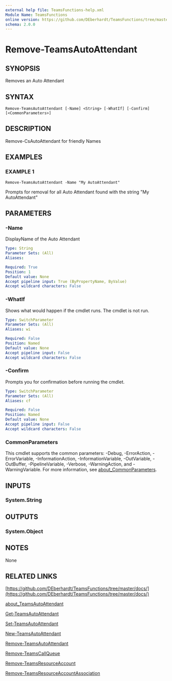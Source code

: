 ```yaml
---
external help file: TeamsFunctions-help.xml
Module Name: TeamsFunctions
online version: https://github.com/DEberhardt/TeamsFunctions/tree/master/docs/
schema: 2.0.0
---
```


# Remove-TeamsAutoAttendant

## SYNOPSIS
Removes an Auto Attendant

## SYNTAX

```
Remove-TeamsAutoAttendant [-Name] <String> [-WhatIf] [-Confirm] [<CommonParameters>]
```

## DESCRIPTION
Remove-CsAutoAttendant for friendly Names

## EXAMPLES

### EXAMPLE 1
```
Remove-TeamsAutoAttendant -Name "My AutoAttendant"
```

Prompts for removal for all Auto Attendant found with the string "My AutoAttendant"

## PARAMETERS

### -Name
DisplayName of the Auto Attendant

```yaml
Type: String
Parameter Sets: (All)
Aliases:

Required: True
Position: 1
Default value: None
Accept pipeline input: True (ByPropertyName, ByValue)
Accept wildcard characters: False
```

### -WhatIf
Shows what would happen if the cmdlet runs.
The cmdlet is not run.

```yaml
Type: SwitchParameter
Parameter Sets: (All)
Aliases: wi

Required: False
Position: Named
Default value: None
Accept pipeline input: False
Accept wildcard characters: False
```

### -Confirm
Prompts you for confirmation before running the cmdlet.

```yaml
Type: SwitchParameter
Parameter Sets: (All)
Aliases: cf

Required: False
Position: Named
Default value: None
Accept pipeline input: False
Accept wildcard characters: False
```

### CommonParameters
This cmdlet supports the common parameters: -Debug, -ErrorAction, -ErrorVariable, -InformationAction, -InformationVariable, -OutVariable, -OutBuffer, -PipelineVariable, -Verbose, -WarningAction, and -WarningVariable. For more information, see [about_CommonParameters](http://go.microsoft.com/fwlink/?LinkID=113216).

## INPUTS

### System.String
## OUTPUTS

### System.Object
## NOTES
None

## RELATED LINKS

[https://github.com/DEberhardt/TeamsFunctions/tree/master/docs/](https://github.com/DEberhardt/TeamsFunctions/tree/master/docs/)

[about_TeamsAutoAttendant]()

[Get-TeamsAutoAttendant]()

[Set-TeamsAutoAttendant]()

[New-TeamsAutoAttendant]()

[Remove-TeamsAutoAttendant]()

[Remove-TeamsCallQueue]()

[Remove-TeamsResourceAccount]()

[Remove-TeamsResourceAccountAssociation]()

